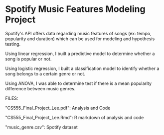 # Spotify Music Features Modeling Project

Spotify's API offers data regarding music features of songs (ex: tempo, popularity and duration) which can be used for modeling and hypothesis testing.

Using linear regression, I built a predictive model to determine whether a song is popular or not.     

Using logistic regression, I built a classification model to identify whether a song belongs to a certain genre or not.   
  
Using ANOVA, I was able to determine test if there is a mean popularity difference between music genres.



FILES:

"CS555_Final_Project_Lee.pdf": Analysis and Code

"CS555_Final_Project_Lee.Rmd": R markdown of analysis and code

"music_genre.csv": Spotify dataset



